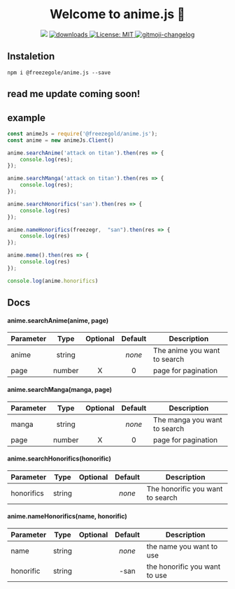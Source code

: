 <h1 align="center">Welcome to anime.js 👋</h1>
<p align="center">
  <img src="https://img.shields.io/npm/v/@freezegold/anime.js?orange=blue" />
  <a href="https://www.npmjs.com/package/@freezegold/anime.js">
    <img alt="downloads" src="https://img.shields.io/npm/dm/@freezegold/anime.js.svg?color=blue" target="_blank" />
  </a>
  <a href="https://github.com/freezegr/insta.js/blob/master/LICENSE">
    <img alt="License: MIT" src="https://img.shields.io/badge/license-MIT-yellow.svg" target="_blank" />
  </a>
  <a href="https://github.com/freezegr/gitmoji-changelog">
    <img src="https://img.shields.io/badge/changelog-gitmoji-brightgreen.svg" alt="gitmoji-changelog">
  </a>
</p>

## Instaletion 

`npm i @freezegole/anime.js --save`

## read me  update coming soon!

## example

```js
const animeJs = require('@freezegold/anime.js');
const anime = new animeJs.Client()

anime.searchAnime('attack on titan').then(res => {
	console.log(res);
});

anime.searchManga('attack on titan').then(res => {
	console.log(res);
});

anime.searchHonorifics('san').then(res => {
	console.log(res)
});

anime.nameHonorifics(freezegr,  "san").then(res => {
	console.log(res)
});

anime.meme().then(res => {
	console.log(res)
});

console.log(anime.honorifics)

```

## Docs

#### anime.searchAnime(anime, page)
| Parameter | Type          | Optional | Default | Description |
|-----------|:-------------:|:--------:|:-------:|-------------|
| anime     | string        |          | *none*  | The anime you want to search
| page    | number        |    X     | 0       | page for pagination

#### anime.searchManga(manga, page)
| Parameter | Type          | Optional | Default | Description |
|-----------|:-------------:|:--------:|:-------:|-------------|
| manga     | string        |          | *none*  | The manga you want to search
| page    | number        |    X     | 0       | page for pagination

#### anime.searchHonorifics(honorific)
| Parameter | Type          | Optional | Default | Description |
|-----------|:-------------:|:--------:|:-------:|-------------|
| honorifics     | string        |          | *none*  | The honorific you want to search

#### anime.nameHonorifics(name,  honorific)
| Parameter | Type          | Optional | Default | Description |
|-----------|:-------------:|:--------:|:-------:|-------------|
| name     | string        |          | *none*  | the name you want to use
| honorific    | string        |          | -san     | the honorific you want to use